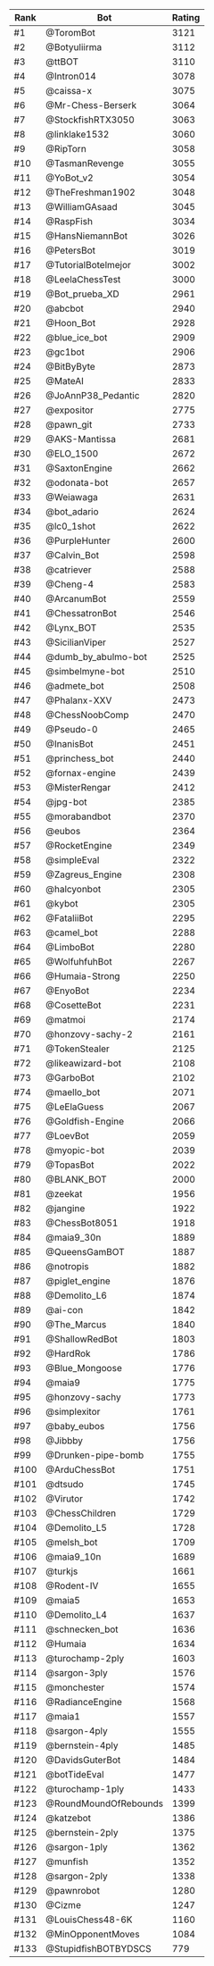 Rank|Bot|Rating
---|---|---
#1|@ToromBot|3121
#2|@Botyuliirma|3112
#3|@ttBOT|3110
#4|@Intron014|3078
#5|@caissa-x|3075
#6|@Mr-Chess-Berserk|3064
#7|@StockfishRTX3050|3063
#8|@linklake1532|3060
#9|@RipTorn|3058
#10|@TasmanRevenge|3055
#11|@YoBot_v2|3054
#12|@TheFreshman1902|3048
#13|@WilliamGAsaad|3045
#14|@RaspFish|3034
#15|@HansNiemannBot|3026
#16|@PetersBot|3019
#17|@TutorialBotelmejor|3002
#18|@LeelaChessTest|3000
#19|@Bot_prueba_XD|2961
#20|@abcbot|2940
#21|@Hoon_Bot|2928
#22|@blue_ice_bot|2909
#23|@gc1bot|2906
#24|@BitByByte|2873
#25|@MateAI|2833
#26|@JoAnnP38_Pedantic|2820
#27|@expositor|2775
#28|@pawn_git|2733
#29|@AKS-Mantissa|2681
#30|@ELO_1500|2672
#31|@SaxtonEngine|2662
#32|@odonata-bot|2657
#33|@Weiawaga|2631
#34|@bot_adario|2624
#35|@lc0_1shot|2622
#36|@PurpleHunter|2600
#37|@Calvin_Bot|2598
#38|@catriever|2588
#39|@Cheng-4|2583
#40|@ArcanumBot|2559
#41|@ChessatronBot|2546
#42|@Lynx_BOT|2535
#43|@SicilianViper|2527
#44|@dumb_by_abulmo-bot|2525
#45|@simbelmyne-bot|2510
#46|@admete_bot|2508
#47|@Phalanx-XXV|2473
#48|@ChessNoobComp|2470
#49|@Pseudo-0|2465
#50|@InanisBot|2451
#51|@princhess_bot|2440
#52|@fornax-engine|2439
#53|@MisterRengar|2412
#54|@jpg-bot|2385
#55|@morabandbot|2370
#56|@eubos|2364
#57|@RocketEngine|2349
#58|@simpleEval|2322
#59|@Zagreus_Engine|2308
#60|@halcyonbot|2305
#61|@kybot|2305
#62|@FataliiBot|2295
#63|@camel_bot|2288
#64|@LimboBot|2280
#65|@WolfuhfuhBot|2267
#66|@Humaia-Strong|2250
#67|@EnyoBot|2234
#68|@CosetteBot|2231
#69|@matmoi|2174
#70|@honzovy-sachy-2|2161
#71|@TokenStealer|2125
#72|@likeawizard-bot|2108
#73|@GarboBot|2102
#74|@maello_bot|2071
#75|@LeElaGuess|2067
#76|@Goldfish-Engine|2066
#77|@LoevBot|2059
#78|@myopic-bot|2039
#79|@TopasBot|2022
#80|@BLANK_BOT|2000
#81|@zeekat|1956
#82|@jangine|1922
#83|@ChessBot8051|1918
#84|@maia9_30n|1889
#85|@QueensGamBOT|1887
#86|@notropis|1882
#87|@piglet_engine|1876
#88|@Demolito_L6|1874
#89|@ai-con|1842
#90|@The_Marcus|1840
#91|@ShallowRedBot|1803
#92|@HardRok|1786
#93|@Blue_Mongoose|1776
#94|@maia9|1775
#95|@honzovy-sachy|1773
#96|@simplexitor|1761
#97|@baby_eubos|1756
#98|@Jibbby|1756
#99|@Drunken-pipe-bomb|1755
#100|@ArduChessBot|1751
#101|@dtsudo|1745
#102|@Virutor|1742
#103|@ChessChildren|1729
#104|@Demolito_L5|1728
#105|@melsh_bot|1709
#106|@maia9_10n|1689
#107|@turkjs|1661
#108|@Rodent-IV|1655
#109|@maia5|1653
#110|@Demolito_L4|1637
#111|@schnecken_bot|1636
#112|@Humaia|1634
#113|@turochamp-2ply|1603
#114|@sargon-3ply|1576
#115|@monchester|1574
#116|@RadianceEngine|1568
#117|@maia1|1557
#118|@sargon-4ply|1555
#119|@bernstein-4ply|1485
#120|@DavidsGuterBot|1484
#121|@botTideEval|1477
#122|@turochamp-1ply|1433
#123|@RoundMoundOfRebounds|1399
#124|@katzebot|1386
#125|@bernstein-2ply|1375
#126|@sargon-1ply|1362
#127|@munfish|1352
#128|@sargon-2ply|1338
#129|@pawnrobot|1280
#130|@Cizme|1247
#131|@LouisChess48-6K|1160
#132|@MinOpponentMoves|1084
#133|@StupidfishBOTBYDSCS|779
